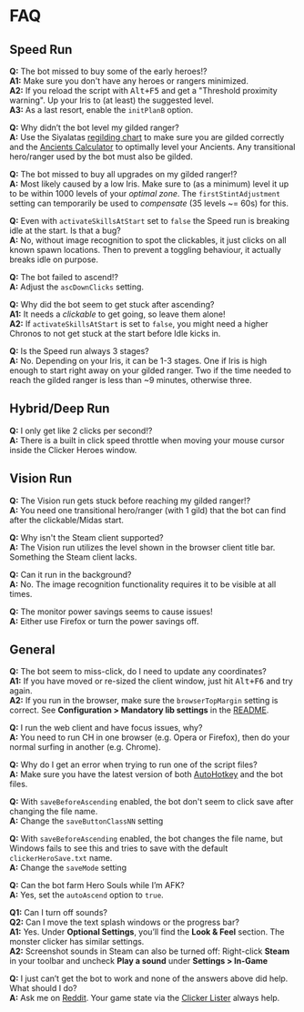 # FAQ

## Speed Run

**Q:** The bot missed to buy some of the early heroes!?  
**A1:** Make sure you don't have any heroes or rangers minimized.  
**A2:** If you reload the script with <kbd>Alt+F5</kbd> and get a "Threshold proximity warning". Up your Iris to (at least) the suggested level.  
**A3:** As a last resort, enable the `initPlanB` option.

**Q:** Why didn’t the bot level my gilded ranger?  
**A:** Use the Siyalatas [regilding chart][] to make sure you are gilded correctly and the [Ancients Calculator][] to optimally level your Ancients. Any transitional hero/ranger used by the bot must also be gilded.  

**Q:** The bot missed to buy all upgrades on my gilded ranger!?  
**A:** Most likely caused by a low Iris. Make sure to (as a minimum) level it up to be within 1000 levels of your *optimal zone*. The `firstStintAdjustment` setting can temporarily be used to _compensate_ (35 levels ~= 60s) for this.

**Q:** Even with `activateSkillsAtStart` set to `false` the Speed run is breaking idle at the start. Is that a bug?  
**A:** No, without image recognition to spot the clickables, it just clicks on all known spawn locations. Then to prevent a toggling behaviour, it actually breaks idle on purpose.

**Q:** The bot failed to ascend!?  
**A:** Adjust the `ascDownClicks` setting.

**Q:** Why did the bot seem to get stuck after ascending?  
**A1:** It needs a *clickable* to get going, so leave them alone!  
**A2:** If `activateSkillsAtStart` is set to `false`, you might need a higher Chronos to not get stuck at the start before Idle kicks in.

**Q:** Is the Speed run always 3 stages?  
**A:** No. Depending on your Iris, it can be 1-3 stages. One if Iris is high enough to start right away on your gilded ranger. Two if the time needed to reach the gilded ranger is less than ~9 minutes, otherwise three.

## Hybrid/Deep Run

**Q:** I only get like 2 clicks per second!?  
**A:** There is a built in click speed throttle when moving your mouse cursor inside the Clicker Heroes window.

## Vision Run

**Q:** The Vision run gets stuck before reaching my gilded ranger!?  
**A:** You need one transitional hero/ranger (with 1 gild) that the bot can find after the clickable/Midas start.

**Q:** Why isn't the Steam client supported?  
**A:** The Vision run utilizes the level shown in the browser client title bar. Something the Steam client lacks.

**Q:** Can it run in the background?  
**A:** No. The image recognition functionality requires it to be visible at all times.

**Q:** The monitor power savings seems to cause issues!  
**A:** Either use Firefox or turn the power savings off.

## General

**Q:** The bot seem to miss-click, do I need to update any coordinates?  
**A1:** If you have moved or re-sized the client window, just hit <kbd>Alt+F6</kbd> and try again.  
**A2:** If you run in the browser, make sure the `browserTopMargin` setting is correct. See __Configuration > Mandatory lib settings__ in the [README](README.md).

**Q:** I run the web client and have focus issues, why?  
**A:** You need to run CH in one browser (e.g. Opera or Firefox), then do your normal surfing in another (e.g. Chrome).

**Q:** Why do I get an error when trying to run one of the script files?  
**A:** Make sure you have the latest version of both [AutoHotkey][] and the bot files.

**Q:** With `saveBeforeAscending` enabled, the bot don't seem to click save after changing the file name.  
**A:** Change the `saveButtonClassNN` setting

**Q:** With `saveBeforeAscending` enabled, the bot changes the file name, but Windows fails to see this and tries to save with the default `clickerHeroSave.txt` name.  
**A:** Change the `saveMode` setting

**Q:** Can the bot farm Hero Souls while I’m AFK?  
**A:** Yes, set the `autoAscend` option to `true`.

**Q1:** Can I turn off sounds?  
**Q2:** Can I move the text splash windows or the progress bar?  
**A1:** Yes. Under __Optional Settings__, you’ll find the __Look & Feel__ section. The monster clicker has similar settings.  
**A2:** Screenshot sounds in Steam can also be turned off: Right-click __Steam__ in your toolbar and uncheck __Play a sound__ under __Settings > In-Game__

**Q:** I just can’t get the bot to work and none of the answers above did help. What should I do?  
**A:** Ask me on [Reddit][home]. Your game state via the [Clicker Lister][] always help.

[AutoHotkey]: http://ahkscript.org/
[Ancients Calculator]: http://hsoptimizer.github.io/ancient/
[regilding chart]: https://redd.it/3frj62
[home]: http://redd.it/3a3bmy
[Clicker Lister]: http://dobruj01.github.io/clicker-lister/
